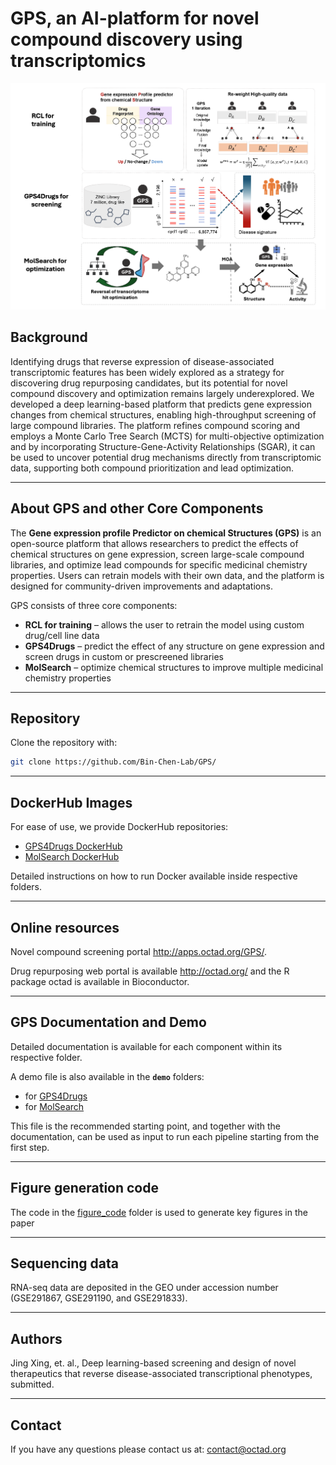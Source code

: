 # GPS, an AI-platform for novel compound discovery using transcriptomics

![alt text](technical/GPS_GitHub.png)

## Background

Identifying drugs that reverse expression of disease-associated transcriptomic features has been widely explored as a strategy for discovering drug repurposing candidates, but its potential for novel compound discovery and optimization remains largely underexplored. We developed a deep learning-based platform that predicts gene expression changes from chemical structures, enabling high-throughput screening of large compound libraries. The platform refines compound scoring and employs a Monte Carlo Tree Search (MCTS) for multi-objective optimization and by incorporating Structure-Gene-Activity Relationships (SGAR), it can be used to uncover potential drug mechanisms directly from transcriptomic data, supporting both compound prioritization and lead optimization.

---

## About GPS and other Core Components

The **Gene expression profile Predictor on chemical Structures (GPS)** is an open-source platform that allows researchers to predict the effects of chemical structures on gene expression, screen large-scale compound libraries, and optimize lead compounds for specific medicinal chemistry properties. Users can retrain models with their own data, and the platform is designed for community-driven improvements and adaptations.  

GPS consists of three core components:

- **RCL for training** – allows the user to retrain the model using custom drug/cell line data  
- **GPS4Drugs** – predict the effect of any structure on gene expression and screen drugs in custom or prescreened libraries  
- **MolSearch** – optimize chemical structures to improve multiple medicinal chemistry properties

---

## Repository

Clone the repository with:

```bash
git clone https://github.com/Bin-Chen-Lab/GPS/
```
---

## DockerHub Images

For ease of use, we provide DockerHub repositories:  

- [GPS4Drugs DockerHub](https://hub.docker.com/repository/docker/leshchi4/gpsimage/general)  
- [MolSearch DockerHub](https://hub.docker.com/repository/docker/leshchi4/molsearch)  

Detailed instructions on how to run Docker available inside respective folders.

---

## Online resources

Novel compound screening portal http://apps.octad.org/GPS/.

Drug repurposing web portal is available http://octad.org/ and the R package octad is available in Bioconductor. 

---

## GPS Documentation and Demo

Detailed documentation is available for each component within its respective folder.

A demo file is also available in the **`demo`** folders:

- for [GPS4Drugs](https://github.com/Bin-Chen-Lab/GPS/tree/main/GPS4Drugs/demo)
- for [MolSearch](https://github.com/Bin-Chen-Lab/GPS/tree/main/MolSearch/demo)

This file is the recommended starting point, and together with the documentation, can be used as input to run each pipeline starting from the first step.

---

## Figure generation code

The code in the [figure_code](https://github.com/Bin-Chen-Lab/GPS/tree/main/figure_code) folder is used to generate key figures in the paper

---

## Sequencing data

RNA-seq data are deposited in the GEO under accession number (GSE291867, GSE291190, and GSE291833). 

---

## Authors

Jing Xing, et. al., Deep learning-based screening and design of novel therapeutics that reverse disease-associated transcriptional phenotypes, submitted.

---

## Contact

If you have any questions please contact us at: contact@octad.org
